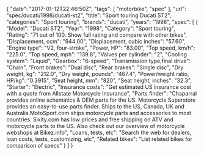 {
    "date": "2017-01-12T22:46:50Z",
    "tags": [
        "motorbike",
        "spec"
    ],
    "url": "spec\/ducati\/1998\/ducati-st2",
    "title": "Sport touring Ducati ST2",
    "categories": "Sport touring",
    "brands": "ducati",
    "years": "1998",
    "spec": [
        {
            "Model": "Ducati ST2",
            "Year": "1998",
            "Category": "Sport touring",
            "Rating": "71 out of 100. Show full rating and compare with other bikes",
            "Displacement, ccm": "944.00",
            "Displacement, cubic inches": "57.60",
            "Engine type": "V2, four-stroke",
            "Power, HP": "83.00",
            "Top speed, km\/h": "225.0",
            "Top speed, mph": "139.8",
            "Valves per cylinder": "2",
            "Cooling system": "Liquid",
            "Gearbox": "6-speed",
            "Transmission type,final drive": "Chain",
            "Front brakes": "Dual disc",
            "Rear brakes": "Single disc",
            "Dry weight, kg": "212.0",
            "Dry weight, pounds": "467.4",
            "Power\/weight ratio, HP\/kg": "0.3915",
            "Seat height, mm": "820",
            "Seat height, inches": "32.3",
            "Starter": "Electric",
            "Insurance costs": "Get estimated US insurance cost with a quote from Allstate Motorcycle Insurance",
            "Parts finder": "Chaparral provides online schematics & OEM parts for the US.   Motorcycle Superstore provides an easy-to-use parts finder. Ships to the US, Canada, UK and Australia.MotoSport.com ships motorcycle parts and accessories to most countries.    Sixity.com has low prices and free shipping on ATV and motorcycle parts to the US. Also check out our overview of motorcycle webshops at Bikez.info",
            "Loans, tests, etc": "Search the web for dealers, loan costs, tests, customizing, etc",
            "Related bikes": "List related bikes for comparison of specs"
        }
    ]
}